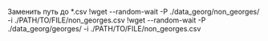 Заменить путь до *.csv
!wget --random-wait -P ./data_georg/non_georges/ -i ./PATH/TO/FILE/non_georges.csv 
!wget --random-wait -P ./data_georg/georges/ -i ./PATH/TO/FILE/non_georges.csv
